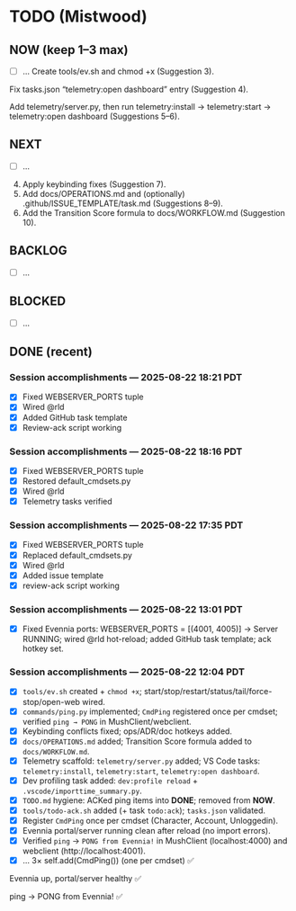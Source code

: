 # TODO (Mistwood)

## NOW (keep 1–3 max)
- [ ] …
Create tools/ev.sh and chmod +x (Suggestion 3).

Fix tasks.json “telemetry:open dashboard” entry (Suggestion 4).

Add telemetry/server.py, then run telemetry:install → telemetry:start → telemetry:open dashboard (Suggestions 5–6).
## NEXT
- [ ] …
4. Apply keybinding fixes (Suggestion 7).
5. Add docs/OPERATIONS.md and (optionally) .github/ISSUE_TEMPLATE/task.md (Suggestions 8–9).
6. Add the Transition Score formula to docs/WORKFLOW.md (Suggestion 10).
## BACKLOG
- [ ] …

## BLOCKED
- [ ] …

## DONE (recent)
### Session accomplishments — 2025-08-22 18:21 PDT
- [x] Fixed WEBSERVER_PORTS tuple
- [x] Wired @rld
- [x] Added GitHub task template
- [x] Review-ack script working
### Session accomplishments — 2025-08-22 18:16 PDT
- [x] Fixed WEBSERVER_PORTS tuple
- [x] Restored default_cmdsets.py
- [x] Wired @rld
- [x] Telemetry tasks verified
### Session accomplishments — 2025-08-22 17:35 PDT
- [x] Fixed WEBSERVER_PORTS tuple
- [x] Replaced default_cmdsets.py
- [x] Wired @rld
- [x] Added issue template
- [x] review-ack script working
### Session accomplishments — 2025-08-22 13:01 PDT
- [x] Fixed Evennia ports: WEBSERVER_PORTS = [(4001, 4005)] → Server RUNNING; wired @rld hot-reload; added GitHub task template; ack hotkey set.
### Session accomplishments — 2025-08-22 12:04 PDT
- [x] `tools/ev.sh` created + `chmod +x`; start/stop/restart/status/tail/force-stop/open-web wired.
- [x] `commands/ping.py` implemented; `CmdPing` registered once per cmdset; verified `ping → PONG` in MushClient/webclient.
- [x] Keybinding conflicts fixed; ops/ADR/doc hotkeys added.
- [x] `docs/OPERATIONS.md` added; Transition Score formula added to `docs/WORKFLOW.md`.
- [x] Telemetry scaffold: `telemetry/server.py` added; VS Code tasks: `telemetry:install`, `telemetry:start`, `telemetry:open dashboard`.
- [x] Dev profiling task added: `dev:profile reload` + `.vscode/importtime_summary.py`.
- [x] `TODO.md` hygiene: ACKed ping items into **DONE**; removed from **NOW**.
- [x] `tools/todo-ack.sh` added (+ task `todo:ack`); `tasks.json` validated.
- [x] Register `CmdPing` once per cmdset (Character, Account, Unloggedin).
- [x] Evennia portal/server running clean after reload (no import errors).
- [x] Verified `ping` → `PONG from Evennia!` in MushClient (localhost:4000) and webclient (http://localhost:4001).
- [x] …
3× self.add(CmdPing()) (one per cmdset) ✅

Evennia up, portal/server healthy ✅

ping → PONG from Evennia! ✅
